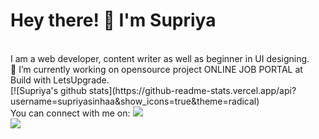 # Hey there! 👋 I'm Supriya
<br>
I am a web developer, content writer as well as beginner in UI designing. 
<br>
🔭 I’m currently working on opensource project ONLINE JOB PORTAL at Build with LetsUpgrade.
<br>
<!--[![Supriya's github stats](https://github-readme-stats.vercel.app/api?username=supriyasinhaa)](https://github.com/supriyasinhaa/github-readme-stats)-->
[![Supriya's github stats](https://github-readme-stats.vercel.app/api?username=supriyasinhaa&show_icons=true&theme=radical)
<br>
You can connect with me on:
<!--<img src = "https://img.shields.io/badge/facebook-%231877F2.svg?&style=for-the-badge&logo=facebook&logoColor=white">--->
<img src = "https://img.shields.io/badge/facebook-%231877F2.svg?&style=for-the-badge&logo=facebook&logoColor=white"><br>
<img src = "https://img.shields.io/badge/instagram-%23E4405F.svg?&style=for-the-badge&logo=instagram&logoColor=white">
